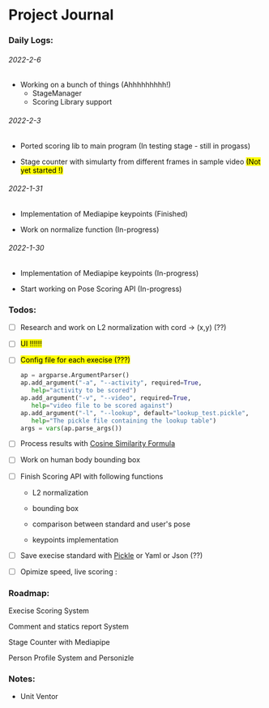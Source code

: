 # Project Journal

### Daily Logs:

###### 2022-2-6

- Working on a bunch of things (Ahhhhhhhhh!)
  - StageManager
  - Scoring Library support

###### 2022-2-3

- Ported scoring lib to main program (In testing stage - still in progass)

- Stage counter with simularty from different frames in sample video <mark>(Not yet started !)</mark>

###### 2022-1-31

- Implementation of Mediapipe keypoints (Finished)

- Work on normalize function (In-progress)

###### 2022-1-30

- Implementation of Mediapipe keypoints (In-progress)

- Start working on Pose Scoring API (In-progress)

### Todos:

- [ ] Research and work on L2 normalization with cord -> (x,y) (??)

- [ ] <mark>UI !!!!!!</mark>

- [ ] <mark>Config file for each execise (???)</mark>
  
  ```py
  ap = argparse.ArgumentParser()
  ap.add_argument("-a", "--activity", required=True,
     help="activity to be scored")
  ap.add_argument("-v", "--video", required=True,
     help="video file to be scored against")
  ap.add_argument("-l", "--lookup", default="lookup_test.pickle",
     help="The pickle file containing the lookup table")
  args = vars(ap.parse_args())
  ```

- [ ] Process results with [Cosine Similarity  Formula](https://zh.wikipedia.org/wiki/%E4%BD%99%E5%BC%A6%E7%9B%B8%E4%BC%BC%E6%80%A7)

- [ ] Work on human body bounding box

- [ ] Finish Scoring API with following functions
  
  - L2 normalization
  
  - bounding box
  
  - comparison between standard and user's pose
  
  - keypoints implementation

- [ ] Save execise standard with [Pickle]((https://docs.python.org/zh-cn/3/library/pickle.html)) or Yaml or Json (??)

- [ ] Opimize speed, live scoring : 

### Roadmap:

Execise Scoring System

Comment and statics report System

Stage Counter with Mediapipe

Person Profile System and Personizle

### Notes:

- Unit Ventor
